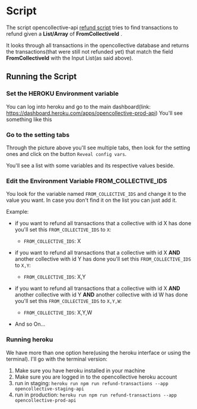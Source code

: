 # Script

The script opencollective-api [refund script](https://github.com/opencollective/opencollective-api/blob/master/scripts/add_refund_transactions_from_collective.js) tries to find transactions to refund given a **List/Array** of **FromCollectiveId** . 

It looks through all transactions in the opencollective database and returns the transactions(that were still not refunded yet) that match the field **FromCollectiveId** with the Input List(as said above).

## Running the Script

### Set the HEROKU Environment variable

You can log into heroku and go to the main dashboard(link: https://dashboard.heroku.com/apps/opencollective-prod-api)
You'll see something like this


### Go to the setting tabs

Through the picture above you'll see multiple tabs, then look for the setting ones and click on the button `Reveal config vars`.

You'll see a list with some variables and its respective values beside.


### Edit the Environment Variable FROM_COLLECTIVE_IDS

You look for the variable named `FROM_COLLECTIVE_IDS` and change it to the value you want. In case you don't find it on the list you can just add it.

Example: 

- if you want to refund all transactions that a collective with id X has done you'll set this `FROM_COLLECTIVE_IDS` to `X`:
    - `FROM_COLLECTIVE_IDS`: X

- if you want to refund all transactions that a collective with id X **AND** another collective with id Y has done you'll set this `FROM_COLLECTIVE_IDS` to `X,Y`:
    - `FROM_COLLECTIVE_IDS`: X,Y    

- if you want to refund all transactions that a collective with id X **AND** another collective with id Y **AND** another collective with id W has done you'll set this `FROM_COLLECTIVE_IDS` to `X,Y,W`:
    - `FROM_COLLECTIVE_IDS`: X,Y,W

- And so On...

### Running heroku 

We have more than one option here(using the heroku interface or using the terminal). I'll go with the terminal version:

1. Make sure you have heroku installed in your machine
2. Make sure you are logged in to the opencollective heroku account
3. run in staging: `heroku run npm run refund-transactions --app opencollective-staging-api`
4. run in production: `heroku run npm run refund-transactions --app opencollective-prod-api`

